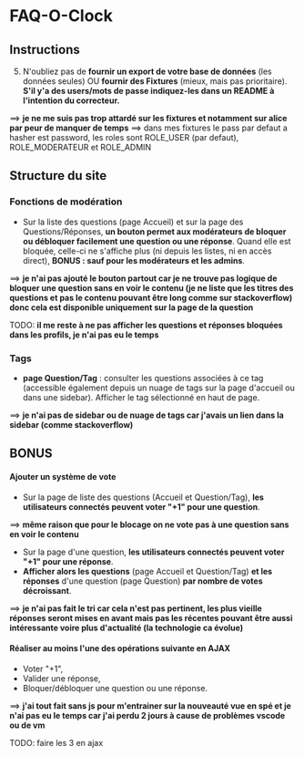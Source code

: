 # FAQ-O-Clock

## Instructions

5. N'oubliez pas de **fournir un export de votre base de données** (les données seules) OU **fournir des Fixtures** (mieux, mais pas prioritaire). **S'il y'a des users/mots de passe indiquez-les dans un README à l'intention du correcteur.**

==> **je ne me suis pas trop attardé sur les fixtures et notamment sur alice par peur de manquer de temps**
==> dans mes fixtures le pass par defaut a hasher est password, les roles sont ROLE_USER (par defaut), ROLE_MODERATEUR et ROLE_ADMIN

## Structure du site

### Fonctions de modération

- Sur la liste des questions (page Accueil) et sur la page des Questions/Réponses, **un bouton permet aux modérateurs de bloquer ou débloquer facilement une question ou une réponse**. Quand elle est bloquée, celle-ci ne s'affiche plus (ni depuis les listes, ni en accès direct), **BONUS : sauf pour les modérateurs et les admins**.

==> **je n'ai pas ajouté le bouton partout car je ne trouve pas logique de bloquer une question sans en voir le contenu (je ne liste que les titres des questions et pas le contenu pouvant être long comme sur stackoverflow) donc cela est disponible uniquement sur la page de la question**

TODO: **il me reste à ne pas afficher les questions et réponses bloquées dans les profils, je n'ai pas eu le temps**

### Tags

- **page Question/Tag** : consulter les questions associées à ce tag (accessible également depuis un nuage de tags sur la page d'accueil ou dans une sidebar). Afficher le tag sélectionné en haut de page.

==> **je n'ai pas de sidebar ou de nuage de tags car j'avais un lien dans la sidebar (comme stackoverflow)**

## BONUS

#### Ajouter un système de vote

- Sur la page de liste des questions (Accueil et Question/Tag), **les utilisateurs connectés peuvent voter "+1" pour une question**.

==> **même raison que pour le blocage on ne vote pas à une question sans en voir le contenu**

- Sur la page d'une question, **les utilisateurs connectés peuvent voter "+1" pour une réponse**.
- **Afficher alors les questions** (page Accueil et Question/Tag) **et les réponses** d'une question (page Question) **par nombre de votes décroissant**.

==> **je n'ai pas fait le tri car cela n'est pas pertinent, les plus vieille réponses seront mises en avant mais pas les récentes pouvant être aussi intéressante voire plus d'actualité (la technologie ca évolue)**

#### Réaliser au moins l'une des opérations suivante en AJAX

- Voter "+1",
- Valider une réponse,
- Bloquer/débloquer une question ou une réponse.

==> **j'ai tout fait sans js pour m'entrainer sur la nouveauté vue en spé et je n'ai pas eu le temps car j'ai perdu 2 jours à cause de problèmes vscode ou de vm**

TODO: faire les 3 en ajax